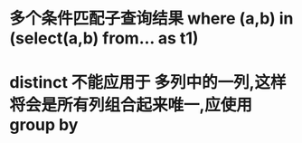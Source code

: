 # 多个条件匹配子查询结果 where (a,b) in (select(a,b) from... as t1)

# distinct 不能应用于 多列中的一列,这样将会是所有列组合起来唯一,应使用group by
